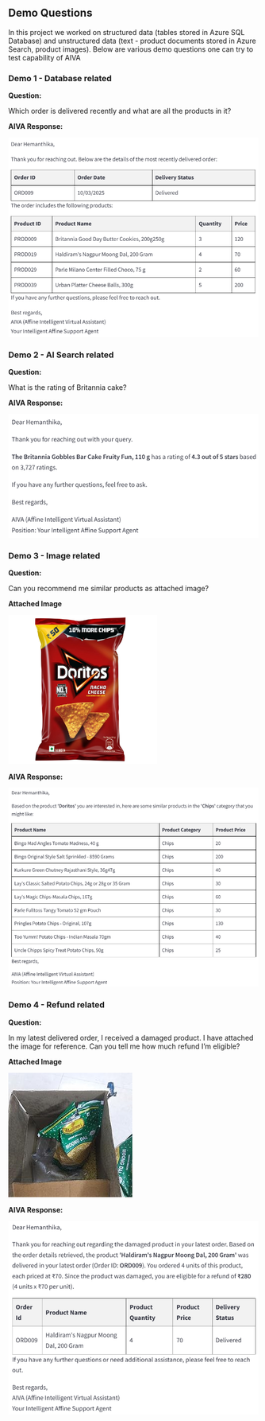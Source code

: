 ## Demo Questions
In this project we worked on structured data (tables stored in Azure SQL Database) and unstructured data (text - product documents stored in Azure Search, product images). Below are various demo questions one can try to test capability of AIVA

### Demo 1 - Database related
**Question:** 

Which order is delivered recently and what are all the products in it?

**AIVA Response:**

![demo1](media/demo1.png)

### Demo 2 - AI Search related
**Question:** 

What is the rating of Britannia cake?

**AIVA Response:**

![demo2](media/demo2.png)

### Demo 3 - Image related
**Question:** 

Can you recommend me similar products as attached image?

**Attached Image**

<!-- ![demo2](demo_data/demo3_attachment.jpg) -->
<img src="demo_data/demo3_attachment.jpg" alt="demo2" width="300">

**AIVA Response:**

![demo3](media/demo3.png)

### Demo 4 - Refund related
**Question:** 

In my latest delivered order, I received a damaged product. I have attached the image for reference. Can you tell me how much refund I’m eligible?

**Attached Image**

![demo4_attachment](demo_data/demo4_attachment.jpg)

**AIVA Response:**

![demo4](media/demo4.png)
